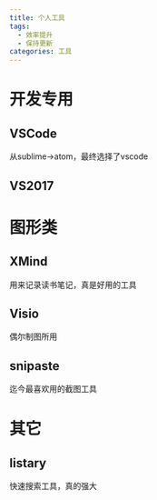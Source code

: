 ```yaml
---
title: 个人工具
tags:
  - 效率提升
  - 保持更新
categories: 工具
---
```


# 开发专用
## VSCode
从sublime->atom，最终选择了vscode

## VS2017

# 图形类
## XMind
用来记录读书笔记，真是好用的工具

<!-- more -->

## Visio
偶尔制图所用

## snipaste
迄今最喜欢用的截图工具

# 其它
## listary
快速搜索工具，真的强大